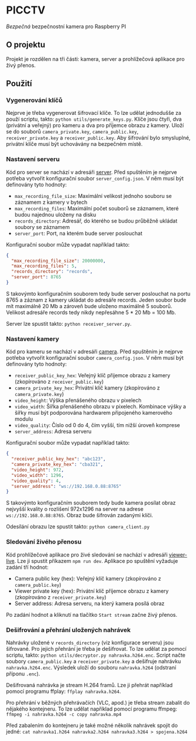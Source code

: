# PICCTV

*Bezpečná* bezpečnostní kamera pro Raspberry PI

## O projektu

Projekt je rozdělen na tři části: kamera, server a prohlížečová aplikace pro živý přenos.

## Použití

### Vygenerování klíčů

Nejprve je třeba vygenerovat šifrovací klíče. To lze udělat jednodušše za použí scriptu, takto:
`python utils/generate_keys.py`. Klíče jsou čtyři, dva (privátní a veřejný) pro kameru a dva pro příjemce obrazu z
kamery.
Uloží se do souborů `camera_private.key`, `camera_public.key`, `receiver_private.key` a `receiver_public.key`.
Aby šifrování bylo smysluplné, privátní klíče musí být uchovávány na bezpečném místě.

### Nastavení serveru

Kód pro server se nachází v adresáři [server](server). Před spuštěním je nejprve potřeba vytvořit konfigurační
soubor `server_config.json`.
V něm musí být definovány tyto hodnoty:

* `max_recording_file_size`: Maximální velikost jednoho souboru se záznamem z kamery v bytech
* `max_recording_files`: Maximální počet souborů se záznamem, které budou najednou uloženy na disku
* `records_directory`: Adresář, do kterého se budou průběžně ukládat soubory se záznamem
* `server_port`: Port, na kterém bude server poslouchat

Konfigurační soubor může vypadat například takto:

```json
{
  "max_recording_file_size": 20000000,
  "max_recording_files": 5,
  "records_directory": "records",
  "server_port": 8765
}
```

S takovýmto konfiguračním souborem tedy bude server poslouchat na portu 8765 a záznam z kamery ukládat do adresáře
records. Jeden soubor bude mít maximálně 20 Mb a zároveň bude uloženo maximálně 5 souborů. Velikost adresáře records
tedy nikdy nepřesáhne 5 * 20 Mb = 100 Mb.

Server lze spustit takto: `python receiver_server.py`.

### Nastavení kamery

Kód pro kameru se nachází v adresáři [camera](camera). Před spuštěním je nejprve potřeba vytvořit konfigurační
soubor `camera_config.json`. V něm musí být definovány tyto hodnoty:

* `receiver_public_key_hex`: Veřejný klíč přijemce obrazu z kamery (zkopírováno z `receiver_public.key`)
* `camera_private_key_hex`: Privátní klíč kamery (zkopírováno z `camera_private.key`)
* `video_height`: Výška přenášeného obrazu v pixelech
* `video_width`: Šířka přenášeného obrazu v pixelech. Kombinace výšky a šířky musí být podporována hardwarem připojeného
  kamerového modulu
* `video_quality`: Číslo od 0 do 4, čím vyšší, tím nižší úroveň komprese
* `server_address`: Adresa serveru

Konfigurační soubor může vypadat například takto:

```json
{
  "receiver_public_key_hex": "abc123",
  "camera_private_key_hex": "cba321",
  "video_height": 972,
  "video_width": 1296,
  "video_quality": 4,
  "server_address": "ws://192.168.0.88:8765"
}
```

S takovýmto konfiguračním souborem tedy bude kamera posílat obraz nejvyšší kvality o rozlišení 972x1296 na server na
adrese `ws://192.168.0.88:8765`. Obraz bude šifrován zadanými klíči.

Odesílání obrazu lze spustit takto: `python camera_client.py`

### Sledování živého přenosu

Kód prohlížečové aplikace pro živé sledování se nachází v adresáři [viewer-live](viewer-live). Lze ji spustit příkazem `npm run dev`.
Aplikace po spuštění vyžaduje zadání tří hodnot:

* Camera public key (hex): Veřejný klíč kamery (zkopírováno z `camera_public.key`)
* Viewer private key (hex): Privátní klíč příjemce obrazu z kamery (zkopírováno z `receiver_private.key`)
* Server address: Adresa serveru, na který kamera posílá obraz

Po zadání hodnot a kliknutí na tlačítko `Start stream` začne živý přenos.

### Dešifrování a přehrání uložených nahrávek

Nahrávky uložené v `records_directory` (viz konfigurace serveru) jsou šifrované. Pro jejich přehrání je třeba je dešifrovat.
To lze udělat za pomocí scriptu, takto: `python utils/decryptor.py nahravka.h264.enc`. Script načte soubory `camera_public.key`
a `receiver_private.key` a dešifruje nahrávku `nahravka.h264.enc`. Výsledek uloží do souboru `nahravka.h264` (odstraní příponu `.enc`).

Dešifrovaná nahrávka je stream H.264 framů. Lze ji přehrát například pomocí programu ffplay: `ffplay nahravka.h264`.

Pro přehrání v běžných přehrávačích (VLC, apod.) je třeba stream zabalit do nějakého kontejneru. To lze udělat například pomocí programu ffmpeg:
`ffmpeg -i nahravka.h264 -c copy nahravka.mp4`

Před zabalením do kontejneru je také možné několik nahrávek spojit do jedné: `cat nahravka1.h264 nahravka2.h264 nahravka3.h264 > spojena.h264`
